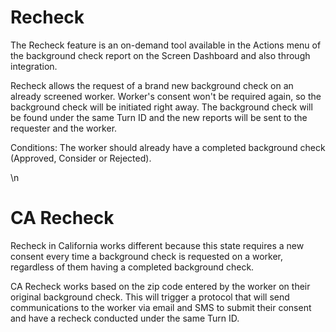 # Recheck
The Recheck feature is an on-demand tool available in the Actions menu of the background check report on the Screen Dashboard and also through integration.

Recheck allows the request of a brand new background check on an already screened worker. Worker's consent won't be required again, so the background check will be initiated right away. The background check will be found under the same Turn ID and the new reports will be sent to the requester and the worker.

Conditions: The worker should already have a completed background check (Approved, Consider or Rejected).

\n

# CA Recheck
Recheck in California works different because this state requires a new consent every time a background check is requested on a worker, regardless of them having a completed background check.

CA Recheck works based on the zip code entered by the worker on their original background check. This will trigger a protocol that will send communications to the worker via email and SMS to submit their consent and have a recheck conducted under the same Turn ID.
